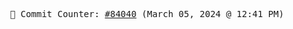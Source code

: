 <p align="center">
    <samp>
        📮 Commit Counter: <a href="https://github.com/Javascript-void0/Javascript-void0/commits/main">#84040</a> (March 05, 2024 @ 12:41 PM)
    </samp>
</p>